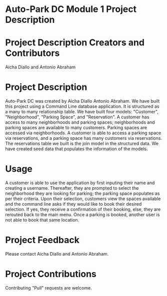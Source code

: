 # Auto-Park DC Module 1 Project Description

# Project Description Creators and Contributors
Aicha Diallo and Antonio Abraham


# Project Description
Auto-Park DC was created by Aicha Diallo Antonio Abraham. We have built this project using a Command Line database application.  It is structured as a many to many relationship table. We have built four models: "Customer", "Neighborhood", "Parking Space", and "Reservation". A customer has access to many neighborhoods and  parking spaces; neighborhoods and parking spaces are available to many customers. Parking spaces are accessed via neighborhoods. A customer is able to access a parking space via reservations, and a parking space has many customers via reservations. The reservations table we built is the join model in the structured data.  We have created seed data that populates the information of the models.

# Usage
A customer is able to use the application by first inputing their name and creating a username. Thereafter, they are prompted to select the neighborhood they are looking for parking; the parking space populates as per their criteria. Upon their selection, customers view the spaces available and the command line asks if they would like to book their desired selection. If yes, they receive a confirmation of their booking, else, they are rerouted back to the main menu. Once a parking is booked, another user is not able to book that same location.

# Project Feedback
Please contact Aicha Diallo and Antonio Abraham. 

# Project Contributions
Contributing "Pull" requests are welcome.
